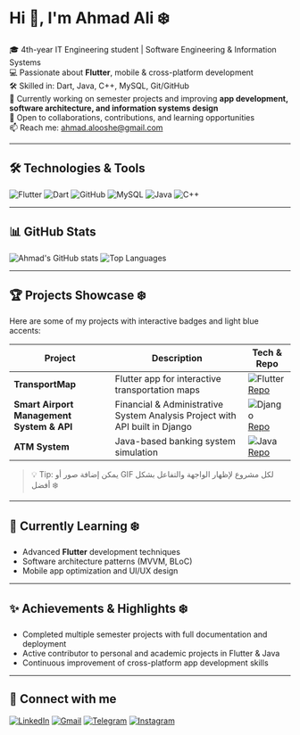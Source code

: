 # Hi 👋, I'm Ahmad Ali ❄️

🎓 4th-year IT Engineering student | Software Engineering & Information Systems  
💻 Passionate about **Flutter**, mobile & cross-platform development  
🛠️ Skilled in: Dart, Java, C++, MySQL, Git/GitHub  
🚀 Currently working on semester projects and improving **app development, software architecture, and information systems design**  
🤝 Open to collaborations, contributions, and learning opportunities  
📫 Reach me: [ahmad.alooshe@gmail.com](mailto:ahmad.alooshe@gmail.com)

---

## 🛠️ Technologies & Tools
![Flutter](https://img.shields.io/badge/Flutter-60C3FF?style=for-the-badge&logo=flutter&logoColor=white)
![Dart](https://img.shields.io/badge/Dart-60D4FF?style=for-the-badge&logo=dart&logoColor=white)
![GitHub](https://img.shields.io/badge/GitHub-60CFFF?style=for-the-badge&logo=github&logoColor=white)
![MySQL](https://img.shields.io/badge/MySQL-60BFFF?style=for-the-badge&logo=mysql&logoColor=white)
![Java](https://img.shields.io/badge/Java-60C0FF?style=for-the-badge&logo=java&logoColor=white)
![C++](https://img.shields.io/badge/C++-60B0FF?style=for-the-badge&logo=c%2B%2B&logoColor=white)

---

## 📊 GitHub Stats
![Ahmad's GitHub stats](https://github-readme-stats.vercel.app/api?username=ahmad3liii&show_icons=true&theme=blue-green)
![Top Languages](https://github-readme-stats.vercel.app/api/top-langs/?username=ahmad3liii&layout=compact&theme=blue-green)

---

## 🏆 Projects Showcase ❄️
Here are some of my projects with interactive badges and light blue accents:

| Project | Description | Tech & Repo |
| ------- | ----------- | ------------ |
| **TransportMap** | Flutter app for interactive transportation maps | ![Flutter](https://img.shields.io/badge/Flutter-60C3FF?style=flat-square&logo=flutter) [Repo](https://github.com/ahmad3liii/Semster-Project-TransportMap) |
| **Smart Airport Management System & API** | Financial & Administrative System Analysis Project with API built in Django | ![Django](https://img.shields.io/badge/Django-60B0FF?style=flat-square&logo=django) [Repo](https://github.com/ahmad3liii/airport_api_django) |
| **ATM System** | Java-based banking system simulation | ![Java](https://img.shields.io/badge/Java-60C0FF?style=flat-square&logo=java) [Repo](https://github.com/ahmad3liii/Bank) |

> 💡 Tip: يمكن إضافة صور أو GIF لكل مشروع لإظهار الواجهة والتفاعل بشكل أفضل ❄️

---

## 🌱 Currently Learning ❄️
- Advanced **Flutter** development techniques  
- Software architecture patterns (MVVM, BLoC)  
- Mobile app optimization and UI/UX design  

---

## ✨ Achievements & Highlights ❄️
- Completed multiple semester projects with full documentation and deployment  
- Active contributor to personal and academic projects in Flutter & Java  
- Continuous improvement of cross-platform app development skills  

---

## 💬 Connect with me
[![LinkedIn](https://img.shields.io/badge/LinkedIn-60C3FF?style=for-the-badge&logo=linkedin&logoColor=white)](https://www.linkedin.com/in/ahmad-ali-9b5623284/)
[![Gmail](https://img.shields.io/badge/Gmail-60BFFF?style=for-the-badge&logo=gmail&logoColor=white)](mailto:ahmad.alooshe@gmail.com)
[![Telegram](https://img.shields.io/badge/Telegram-60CFFF?style=for-the-badge&logo=telegram&logoColor=white)](https://t.me/ahmad3liii)
[![Instagram](https://img.shields.io/badge/Instagram-60C3FF?style=for-the-badge&logo=instagram&logoColor=white)](https://instagram.com/ahmad3liii)
